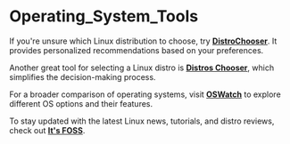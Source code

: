 # Operating_System_Tools

If you're unsure which Linux distribution to choose, try **[DistroChooser](https://distrochooser.de/)**. It provides personalized recommendations based on your preferences.  

Another great tool for selecting a Linux distro is **[Distros Chooser](https://distros-chooser.vercel.app/)**, which simplifies the decision-making process.  

For a broader comparison of operating systems, visit **[OSWatch](https://oswatch.org/)** to explore different OS options and their features.  

To stay updated with the latest Linux news, tutorials, and distro reviews, check out **[It's FOSS](https://itsfoss.com/)**.  
